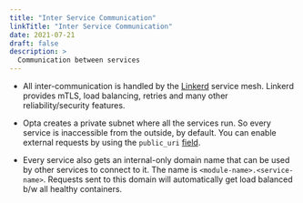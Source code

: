 ```yaml
---
title: "Inter Service Communication"
linkTitle: "Inter Service Communication"
date: 2021-07-21
draft: false
description: >
  Communication between services
---
```


- All inter-communication is handled by the [Linkerd](https://linkerd.io/) service mesh. Linkerd provides mTLS, load balancing, retries and many other reliability/security features.

- Opta creates a private subnet where all the services run. So every service is inaccessible from the outside, by default. You can enable external requests by using the `public_uri` [field](/references/aws/service_modules/aws-k8s-service).

- Every service also gets an internal-only domain name that can be used by other
  services to connect to it. The name is `<module-name>.<service-name>`. Requests
  sent to this domain will automatically get load balanced b/w all healthy
  containers.
